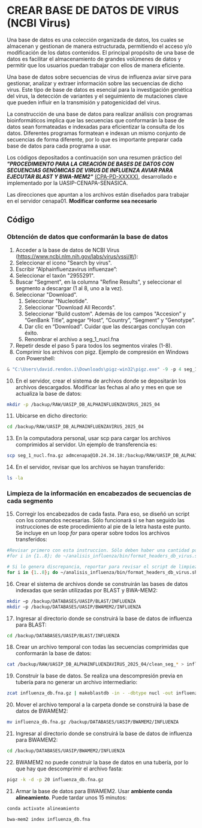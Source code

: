 # CREAR BASE DE DATOS DE VIRUS (NCBI Virus)

Una base de datos es una colección organizada de datos, los cuales se almacenan y gestionan de manera estructurada, permitiendo el acceso y/o modificación de los datos contenidos. El principal propósito de una base de datos es facilitar el almacenamiento de grandes volúmenes de datos y permitir que los usuarios puedan trabajar con ellos de manera eficiente.

Una base de datos sobre secuencias de virus de influenza aviar sirve para gestionar, analizar y extraer información sobre las secuencias de dicho virus. Este tipo de base de datos es esencial para la investigación genética del virus, la detección de variantes y el seguimiento de mutaciones clave que pueden influir en la transmisión y patogenicidad del virus.

La construcción de una base de datos para realizar análisis con programas bioinformáticos implica que las secuencias que conformarán la base de datos sean formateadas e indexadas para eficientizar la consulta de los datos. Diferentes programas formatean e indexan un mismo conjunto de secuencias de forma diferente, por lo que es importante preparar cada base de datos para cada programa a usar.

Los códigos depositados a continuación son una resumen práctico del ***"PROCEDIMIENTO PARA LA CREACIÓN DE BASES DE DATOS CON SECUENCIAS GENÓMICAS DE VIRUS DE INFLUENZA AVIAR PARA EJECUTAR BLAST Y BWA-MEM2"*** <ins>(CPA-PD-XXXXX)</ins>, desarrollado e implementado por la UASIP-CENAPA-SENASICA.

Las direcciones que apuntan a los archivos están diseñados para trabajar en el servidor cenapa01. **Modificar conforme sea necesario**

## Código

### Obtención de datos que conformarán la base de datos

1.	Acceder a la base de datos de NCBI Virus (https://www.ncbi.nlm.nih.gov/labs/virus/vssi/#/):
2.	Seleccionar el icono "Search by virus".
3.	Escribir “Alphainfluenzavirus influenzae”:
4.	Seleccionar el taxón "2955291". 
5.	Buscar "Segment", en la columna "Refine Results", y seleccionar el segmento a descargar (1 al 8, uno a la vez). 
6.	Seleccionar "Download".
    1. Seleccionar "Nucleotide".
    2.	Seleccionar "Download All Records".
    3.	Seleccionar "Build custom". Además de los campos "Accesion” y “GenBank Title”, agregar “Host”, “Country”, “Segment” y “Genotype”.
    4.	Dar clic en “Download”. Cuidar que las descargas concluyan con éxito.
    5.	Renombrar el archivo a seg_1_nucl.fna
7.	Repetir desde el paso 5 para todos los segmentos virales (1-8). 
8.	Comprimir los archivos con pigz. Ejemplo de compresión en Windows con Powershell:
```powershell
& "C:\Users\david.rendon.i\Downloads\pigz-win32\pigz.exe" -9 -p 4 seg_1_nucl.fna
```

10.	En el servidor, crear el sistema de archivos donde se depositarán los archivos descargados. Modificar las fechas al año y mes en que se actualiza la base de datos:
```bash
mkdir -p /backup/RAW/UASIP_DB_ALPHAINFLUENZAVIRUS_2025_04
```

11.	Ubicarse en dicho directorio:
```bash
cd /backup/RAW/UASIP_DB_ALPHAINFLUENZAVIRUS_2025_04
```

13.	En la computadora personal, usar scp para cargar los archivos comprimidos al servidor. Un ejemplo de transferencia es:
```bash
scp seg_1_nucl.fna.gz admcenapa@10.24.34.18:/backup/RAW/UASIP_DB_ALPHAINFLUENZAVIRUS_2025_04
```
14. En el servidor, revisar que los archivos se hayan transferido:
```bash
ls -la
```

### Limpieza de la información en encabezados de secuencias de cada segmento

15.	Corregir los encabezados de cada fasta. Para eso, se diseñó un script con los comandos necesarias. Sólo funcionará si se han seguido las instrucciones de este procedimiento al pie de la letra hasta este punto. Se incluye en un loop *for* para operar sobre todos los archivos transferidos:
```bash
#Revisar primero con esta instruccion. Sólo deben haber una cantidad por archivo fasta de segmento procesado.
#for i in {1..8}; do ~/analisis_influenza/bin/format_headers_db_virus.sh seg_"$i"_nucl.fasta.gz | grep ">" | cut -f1 -d"|" | sort | uniq -c; done

# Si lo genera discrepancia, reportar para revisar el script de limpieza. Posteriormente:
for i in {1..8}; do ~/analisis_influenza/bin/format_headers_db_virus.sh seg_"$i"_nucl.fasta.gz | pigz -9 -p20 -c >clean_seg_"$i"_nucl.fna.gz; done
```

16.	Crear el sistema de archivos donde se construirán las bases de datos indexadas que serán utilizadas por BLAST y BWA-MEM2:
```bash
mkdir –p /backup/DATABASES/UASIP/BLAST/INFLUENZA
mkdir –p /backup/DATABASES/UASIP/BWAMEM2/INFLUENZA
```

17.	Ingresar al directorio donde se construirá  la base de datos de influenza para BLAST:
```bash
cd /backup/DATABASES/UASIP/BLAST/INFLUENZA
```

18.	Crear un archivo temporal con todas las secuencias comprimidas que conformarán la base de datos:
```bash
cat /backup/RAW/UASIP_DB_ALPHAINFLUENZAVIRUS_2025_04/clean_seg_* > influenza_db.fna.gz
```

19.	Construir la base de datos. Se realiza una descompresión previa en tubería para no generar un archivo intermediario:
```bash
zcat influenza_db.fna.gz | makeblastdb -in - -dbtype nucl -out influenza_db -title influenza_db
```

20.	Mover el archivo temporal a la carpeta donde se construirá la base de datos de BWAMEM2:
```bash
mv influenza_db.fna.gz /backup/DATABASES/UASIP/BWAMEM2/INFLUENZA
```

21.	Ingresar al directorio donde se construirá la base de datos de influenza para BWAMEM2:
```bash
cd /backup/DATABASES/UASIP/BWAMEM2/INFLUENZA
```

22.	BWAMEM2 no puede construir la base de datos en una tubería, por lo que hay que descomprimir el archivo fasta:
```bash
pigz -k -d -p 20 influenza_db.fna.gz
```

21.	Armar la base de datos para BWAMEM2. Usar **ambiente conda alineamiento**. Puede tardar unos 15 minutos:
```bash
conda activate alineamiento

bwa-mem2 index influenza_db.fna
```
